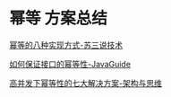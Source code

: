 # 幂等 方案总结 

[幂等的八种实现方式-苏三说技术](https://mp.weixin.qq.com/s/adRe5OuDhMndPltzgP73hg)

[如何保证接口的幂等性-JavaGuide](https://mp.weixin.qq.com/s/tL0fnUR3BNBjP8Qw2pldVg)

[高并发下幂等性的七大解决方案-架构与思维](https://mp.weixin.qq.com/s/DRIowcqgJmLSIYP1fBJmqg)
